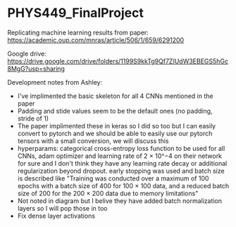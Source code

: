 # PHYS449_FinalProject
Replicating machine learning results from paper: https://academic.oup.com/mnras/article/506/1/659/6291200

Google drive: https://drive.google.com/drive/folders/1199S9kkTg9Qf7ZIUdW3EBEGS5hGc8MgG?usp=sharing


Development notes from Ashley:
- I've implimented the basic skeleton for all 4 CNNs mentioned in the paper
- Padding and stide values seem to be the default ones (no padding, stride of 1)
- The paper implimented these in keras so I did so too but I can easily convert to pytorch and we should be able to easily use our pytorch tensors with a small conversion, we will discuss this
- hyperparams: categorical cross-entropy loss function to be used for all CNNs, adam optimizer and learning rate of  2 × 10^−4 on their network for sure and I don't think they have any learning rate decay or additional regularization beyond dropout. early stopping was used and batch size is described like "Training was conducted over a maximum of 100 epochs with a batch size of 400 for 100 × 100 data, and a reduced batch size of 200 for the 200 × 200 data due to memory limitations"
- Not noted in diagram but I belive they have added batch normalization layers so I will pop those in too
- Fix dense layer activations